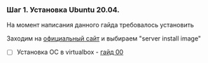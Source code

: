 

### Шаг 1. Установка Ubuntu 20.04.

На момент написания данного гайда требовалось установить 

Заходим на [официальный сайт](https://releases.ubuntu.com/focal/ "скачать Ubuntu 20.04") и выбираем "server install image"

- [ ] Установка ОС в virtualbox - [гайд 00](https://github.com/codesshaman/sber_devops_d01_linux-master/blob/main/00_INSTALL_SYSTEM.md "Установка ОС в virtualbox")